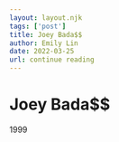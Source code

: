 ```yaml
---
layout: layout.njk 
tags: ['post']
title: Joey Bada$$
author: Emily Lin
date: 2022-03-25
url: continue reading
---
```


# Joey Bada$$

1999
